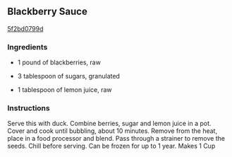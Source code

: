 ## Blackberry Sauce

[5f2bd0799d](https://recipeland.com/recipe/v/blackberry-sauce-5408)

### Ingredients

 - 1 pound of blackberries, raw

 - 3 tablespoon of sugars, granulated

 - 1 tablespoon of lemon juice, raw

### Instructions

Serve this with duck. Combine berries, sugar and lemon juice in a pot. Cover and cook until bubbling, about 10 minutes. Remove from the heat, place in a food processor and blend. Pass through a strainer to remove the seeds. Chill before serving. Can be frozen for up to 1 year. Makes 1 Cup